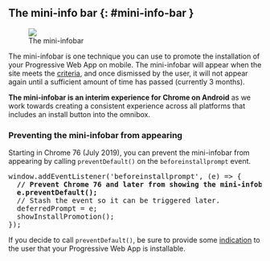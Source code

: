 ## The mini-info bar {: #mini-info-bar }

<figure class="attempt-right">
  <img
      class="screenshot"
      src="/web/updates/images/2018/06/a2hs-infobar-cropped.png">
  <figcaption>
    The mini-infobar
  </figcaption>
</figure>

The mini-infobar is one technique you can use to promote the installation of
your Progressive Web App on mobile. The mini-infobar will appear when the
site meets the [criteria](#criteria), and once dismissed by the user, it will
not appear again until a sufficient amount of time has passed
(currently 3 months).

**The mini-infobar is an interim experience for Chrome on Android** as we work
towards creating a consistent experience across all platforms that includes
an install button into the omnibox.

### Preventing the mini-infobar from appearing

Starting in Chrome 76 (July 2019), you can prevent the mini-infobar from
appearing by calling `preventDefault()` on the `beforeinstallprompt` event.

<pre class="prettyprint">
window.addEventListener('beforeinstallprompt', (e) => {
  <strong>// Prevent Chrome 76 and later from showing the mini-infobar
  e.preventDefault();</strong>
  // Stash the event so it can be triggered later.
  deferredPrompt = e;
  showInstallPromotion();
});
</pre>

If you decide to call `preventDefault()`, be sure to provide some
[indication](/web/fundamentals/app-install-banners/promoting-install-mobile)
to the user that your Progressive Web App is installable.
